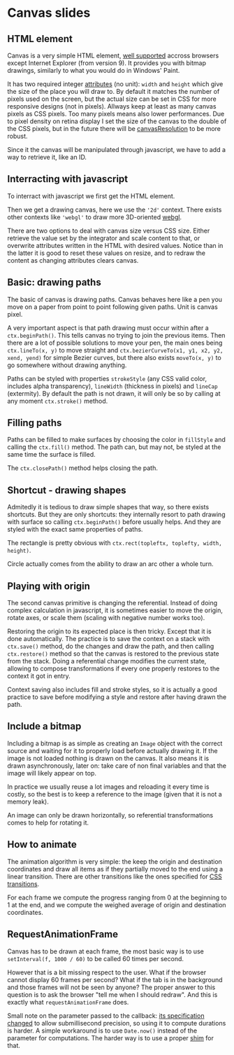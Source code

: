 # Canvas slides

## HTML element

Canvas is a very simple HTML element, [well supported](http://caniuse.com/canvas) accross browsers except Internet Explorer (from version 9). It provides you with bitmap drawings, similarly to what you would do in Windows' Paint.

It has two required integer [attributes](http://www.whatwg.org/specs/web-apps/current-work/multipage/the-canvas-element.html#the-canvas-element) (no unit): `width` and `height` which give the size of the place you will draw to. By default it matches the number of pixels used on the screen, but the actual size can be set in CSS for more responsive designs (not in pixels). Allways keep at least as many canvas pixels as CSS pixels. Too many pixels means also lower performances. Due to pixel density on retina display I set the size of the canvas to the double of the CSS pixels, but in the future there will be [canvasResolution](http://www.whatwg.org/specs/web-apps/current-work/multipage/the-canvas-element.html#pixel-density) to be more robust.

Since it the canvas will be manipulated through javascript, we have to add a way to retrieve it, like an ID.

## Interracting with javascript

To interract with javascript we first get the HTML element.

Then we get a drawing canvas, here we use the `'2d'` context. There exists other contexts like `'webgl'` to draw more 3D-oriented [webgl](https://www.khronos.org/registry/webgl/specs/1.0/#2.1).

There are two options to deal with canvas size versus CSS size. Either retrieve the value set by the integrator and scale content to that, or overwrite attributes written in the HTML with desired values. Notice than in the latter it is good to reset these values on resize, and to redraw the content as changing attributes clears canvas.

## Basic: drawing paths

The basic of canvas is drawing paths. Canvas behaves here like a pen you move on a paper from point to point following given paths. Unit is canvas pixel.

A very important aspect is that path drawing must occur within after a `ctx.beginPath()`. This tells canvas no trying to join the previous items. Then there are a lot of possible solutions to move your pen, the main ones being `ctx.lineTo(x, y)` to move straight and `ctx.bezierCurveTo(x1, y1, x2, y2, xend, yend)` for simple Bezier curves, but there also exists `moveTo(x, y)` to go somewhere without drawing anything.

Paths can be styled with properties `strokeStyle` (any CSS valid color, includes alpha transparency), `lineWidth` (thickness in pixels) and `lineCap` (extermity). By default the path is not drawn, it will only be so by calling at any moment `ctx.stroke()` method.

## Filling paths

Paths can be filled to make surfaces by choosing the color in `fillStyle` and calling the `ctx.fill()` method. The path can, but may not, be styled at the same time the surface is filled.

The `ctx.closePath()` method helps closing the path.

## Shortcut - drawing shapes

Admitedly it is tedious to draw simple shapes that way, so there exists shortcuts. But they are only shortcuts: they internally resort to path drawing with surface so calling `ctx.beginPath()` before usually helps. And they are styled with the exact same properties of paths.

The rectangle is pretty obvious with `ctx.rect(topleftx, toplefty, width, height)`.

Circle actually comes from the ability to draw an arc other a whole turn.

## Playing with origin

The second canvas primitive is changing the referential. Instead of doing complex calculation in javascript, it is sometimes easier to move the origin, rotate axes, or scale them (scaling with negative number works too).

Restoring the origin to its expected place is then tricky. Except that it is done automatically. The practice is to save the context on a stack with `ctx.save()` method, do the changes and draw the path, and then calling `ctx.restore()` method so that the canvas is restored to the previous state from the stack. Doing a referential change modifies the current state, allowing to compose transformations if every one properly restores to the context it got in entry.

Context saving also includes fill and stroke styles, so it is actually a good practice to save before modifying a style and restore after having drawn the path.

## Include a bitmap

Including a bitmap is as simple as creating an `Image` object with the correct source and waiting for it to properly load before actually drawing it. If the image is not loaded nothing is drawn on the canvas. It also means it is drawn asynchronously, later on: take care of non final variables and that the image will likely appear on top.

In practice we usually reuse a lot images and reloading it every time is costly, so the best is to keep a reference to the image (given that it is not a memory leak).

An image can only be drawn horizontally, so referential transformations comes to help for rotating it.

## How to animate

The animation algorithm is very simple: the keep the origin and destination coordinates and draw all items as if they partially moved to the end using a linear transition. There are other transitions like the ones specified for [CSS transitions](http://dev.w3.org/csswg/css3-transitions/#transition-timing-function-property).

For each frame we compute the progress ranging from 0 at the beginning to 1 at the end, and we compute the weighed average of origin and destination coordinates.

## RequestAnimationFrame

Canvas has to be drawn at each frame, the most basic way is to use `setInterval(f, 1000 / 60)` to be called 60 times per second.

However that is a bit missing respect to the user. What if the browser cannot display 60 frames per second? What if the tab is in the background and those frames will not be seen by anyone? The proper answer to this question is to ask the browser "tell me when I should redraw". And this is exactly what `requestAnimationFrame` does.

Small note on the parameter passed to the callback: [its specification changed](http://updates.html5rocks.com/2012/05/requestAnimationFrame-API-now-with-sub-millisecond-precision) to allow submillisecond precision, so using it to compute durations is harder. A simple workaround is to use `Date.now()` instead of the parameter for computations. The harder way is to use a proper [shim](http://paulirish.com/2011/requestanimationframe-for-smart-animating/) for that.
